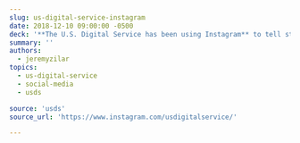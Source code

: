```yaml
---
slug: us-digital-service-instagram
date: 2018-12-10 09:00:00 -0500
deck: '**The U.S. Digital Service has been using Instagram** to tell stories about their teams, and the significant strides they are making alongside partner agencies.'
summary: ''
authors:
  - jeremyzilar
topics:
  - us-digital-service
  - social-media
  - usds

source: 'usds'
source_url: 'https://www.instagram.com/usdigitalservice/'

---
```

